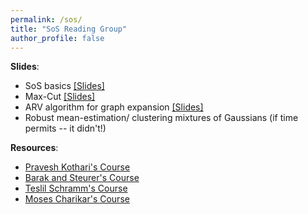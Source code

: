 ```yaml
---
permalink: /sos/
title: "SoS Reading Group"
author_profile: false
---
```


**Slides**: 
* SoS basics [[Slides]](/files/sos1.pdf)
* Max-Cut [[Slides]](/files/sos2.pdf)
* ARV algorithm for graph expansion [[Slides]](/files/sos3.pdf)
* Robust mean-estimation/ clustering mixtures of Gaussians (if time permits -- it didn't!)



**Resources**:
- [Pravesh Kothari's Course](https://www.diderot.one/courses/58)
- [Barak and Steurer's Course](https://www.sumofsquares.org/public/index.html)
- [Teslil Schramm's Course](https://tselil.github.io/)
- [Moses Charikar's Course](http://web.stanford.edu/class/cs369h/)
